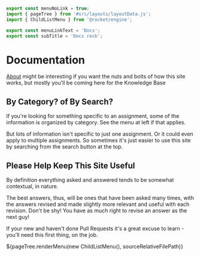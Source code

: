 ```js server

export const menuNoLink = true;
import { pageTree } from '#src/layouts/layoutData.js';
import { ChildListMenu } from '@rocket/engine';

export const menuLinkText = 'Docs';
export const subTitle = 'Docs rock';
```

# Documentation

[About](/docs/about/) might be interesting if you want the nuts and bolts of how this site works, but mostly you'll be coming here for the Knowledge Base

## By Category? of By Search?

If you're looking for something specific to an assignment, some of the information is organized by category. See the menu at left if that applies.

But lots of information isn't specific to just one assignment. Or it could even apply to multiple assignments. So sometimes it's just easier to use this site by searching from the search button at the top.

## Please Help Keep This Site Useful

By definition everything asked and answered tends to be somewhat contextual, in nature.

The best answers, thus, will be ones that have been asked many times, with the answers revised and made slightly more relevant and useful with each revision. Don't be shy! You have as much right to revise an answer as the next guy!

If your new and haven't done Pull Requests it's a great excuse to learn - you'll need this first thing, on the job.
<div>${pageTree.renderMenu(new ChildListMenu(), sourceRelativeFilePath)}</div>